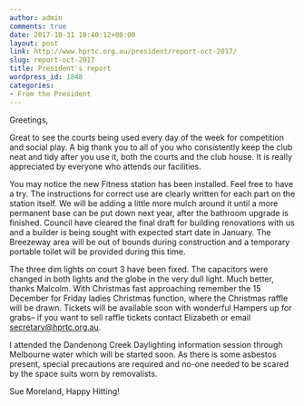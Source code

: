 ```yaml
---
author: admin
comments: true
date: 2017-10-31 10:40:12+00:00
layout: post
link: http://www.hprtc.org.au/president/report-oct-2017/
slug: report-oct-2017
title: President's report
wordpress_id: 1848
categories:
- From the President
---
```


Greetings,

Great to see the courts being used every day of the week for competition and social play. A big thank you to all of you who consistently keep the club neat and tidy after you use it, both the courts and the club house. It is really appreciated by everyone who attends our facilities.

You may notice the new Fitness station has been installed. Feel free to have a try. The instructions for correct use are clearly written for each part on the station itself. We will be adding a little more mulch around it until a more permanent base can be put down next year, after the bathroom upgrade is finished. Council have cleared the final draft for building renovations with us and a builder is being sought with expected start date in January. The Breezeway area will be out of bounds during construction and a temporary portable toilet will be provided during this time.

The three dim lights on court 3 have been fixed. The capacitors were changed in both lights and the globe in the very dull light. Much better, thanks Malcolm. With Christmas fast approaching remember the 15 December for Friday ladies Christmas function, where the Christmas raffle will be drawn. Tickets will be available soon with wonderful Hampers up for grabs– if you want to sell raffle tickets contact Elizabeth or email [secretary@hprtc.org.au](mailto:secretary@hprtc.org.au).

I attended the Dandenong Creek Daylighting information session through Melbourne water which will be started soon. As there is some asbestos present, special precautions are required and no-one needed to be scared by the space suits worn by removalists.

Sue Moreland, Happy Hitting!
